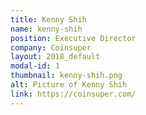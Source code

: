 ```yaml
---
title: Kenny Shih
name: kenny-shih
position: Executive Director
company: Coinsuper
layout: 2018_default
modal-id: 1
thumbnail: kenny-shih.png
alt: Picture of Kenny Shih
link: https://coinsuper.com/
---
```

